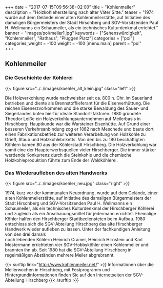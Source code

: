 +++
date = "2017-07-15T09:56:38+02:00"
title = "Kohlenmeiler"
description = "Holzkohleherstellung nach alter Väter Sitte."
teaser = "1974 wurde auf dem Gelände einer alten Kohlenmeilerstätte, auf Initiative des damaligen Bürgermeisters der Stadt Hirschberg und SGV-Vorsitzenden Paul H. Wellmanns ein Schaumeiler, als ein technisches Kulturdenkmal errichtet."
banner = "images/poi/meiler1.jpg"
keywords = ["Sehenswürdigkeit", "Kohlenmeiler", "Rathaus", "Pluggen Platz"]
categories = ["poi"]
categories_weight = -100
weight = -100
[menu.main]
    parent = "poi"    
+++

## Kohlenmeiler

### Die Geschichte der Köhlerei

{{< figure src="../../images/koehler_alt_klein.jpg" class="left" >}}

Die Holzverkohlung wurde nachweisbar seit ca. 800 n. Chr. im Sauerland betrieben und diente als 
Brennstofflieferant für die Eisenverhüttung. Die reichen Eisenerzvorkommen und die starke Bewaldung 
des Sauer- und Siegerlandes boten hierfür ideale Standort-faktoren. 1880 gründete Theodor Leiße 
ein Holzverkohlungsunternehmen auf Meilerbasis in Hirschberg. Hauptkunde war die Warsteiner Eisenhütte. 
Auf Grund einer besseren Verkehrsanbindung zog er 1882 nach Meschede und baute dort einen 
Fabrikationsbetrieb zur weiteren Verarbeitung von Holzkohle zu Grieß, Staub und Holzkohlebriketts. 
Von den bis zu 180 beschäftigten Köhlern kamen 80 aus der Köhlerstadt Hirschberg. 
Die Holzverkohlung war somit eine der Haupterwerbsquellen vieler Hirschberger. 
Die immer stärker werdende Konkurrenz durch die Steinkohle und die chemische 
Holzkohleproduktion führte zum Ende der Waldköhlerei.

### Das Wiederaufleben des alten Handwerks

{{< figure src="../../images/koehler_neu.jpg" class="right" >}}

1974, kurz vor der kommunalen Neuordnung, wurde auf dem Gelände, einer alten Kohlenmeilerstätte, 
auf Initiative des damaligen Bürgermeisters der Stadt Hirschberg und SGV-Vorsitzenden 
Paul H. Wellmanns ein Schaumeiler, als ein technisches Kulturdenkmal der Hirschberger 
Köhlerei und zugleich als ein Anschauungsmittel für jedermann errichtet. 
Ehemalige Köhler halfen den Hirschberger Stadtbediensteten beim Aufbau. 
1980 entschloss sich die SGV-Abteilung Hirschberg das alte Hirschberger Handwerk 
wieder aufleben zu lassen. Unter der fachkundigen Anleitung von den drei damals  
noch lebenden Köhlern Heinrich Cramer, Heinrich Hirnstein und Karl Mestermann errichteten 
vier SGV-Hobbyköhler einen Kohlenmeiler und brannten ihn ab. Seit 1980 hat die SGV-Abteilung 
Hirschberg in regelmäßigen Abständen mehrere Meiler abgrebrannt.

{{< surftip link="http://www.kohlenmeiler.net/" >}}
 Informationen über die Meilerwochen in Hirschberg, mit Festprogramm und Hintergrundinformationen finden Sie auf den Internetseiten der SGV-Abteilung Hirschberg
{{< /surftip >}}
